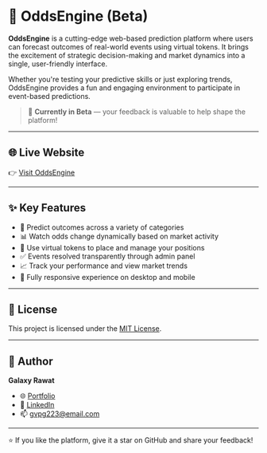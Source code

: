 # 🎯 OddsEngine (Beta)

**OddsEngine** is a cutting-edge web-based prediction platform where users can forecast outcomes of real-world events using virtual tokens. It brings the excitement of strategic decision-making and market dynamics into a single, user-friendly interface.

Whether you're testing your predictive skills or just exploring trends, OddsEngine provides a fun and engaging environment to participate in event-based predictions.

> 🚧 **Currently in Beta** — your feedback is valuable to help shape the platform!

---

## 🌐 Live Website

👉 [Visit OddsEngine](https://oddsengine.netlify.app/)

---

## ✨ Key Features

- 🔮 Predict outcomes across a variety of categories
- 📊 Watch odds change dynamically based on market activity
- 💸 Use virtual tokens to place and manage your positions
- ✅ Events resolved transparently through admin panel
- 📈 Track your performance and view market trends
- 📱 Fully responsive experience on desktop and mobile

---

## 📄 License

This project is licensed under the [MIT License](LICENSE).

---

## 👤 Author

**Galaxy Rawat**  
- 🌐 [Portfolio](https://galaxy-rawat-online.netlify.app/)  
- 💼 [LinkedIn](https://www.linkedin.com/in/galaxy-rawat/)  
- 📫 gvpg223@email.com  

---

⭐️ If you like the platform, give it a star on GitHub and share your feedback!
